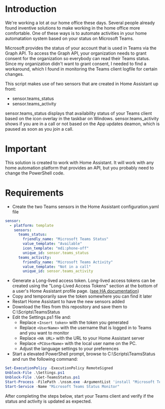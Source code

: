# Introduction
We're working a lot at our home office these days. Several people already found inventive solutions to make working in the home office more comfortable. One of these ways is to automate activities in your home automatation system based on your status on Microsoft Teams.

Microsoft provides the status of your account that is used in Teams via the Graph API. To access the Graph API, your organization needs to grant consent for the organization so everybody can read their Teams status. Since my organization didn't want to grant consent, I needed to find a workaround, which I found in monitoring the Teams client logfile for certain changes.

This script makes use of two sensors that are created in Home Assistant up front:
* sensor.teams_status
* sensor.teams_activity

sensor.teams_status displays that availability status of your Teams client based on the icon overlay in the taskbar on Windows. sensor.teams_activity shows if you are in a call or not based on the App updates deamon, which is paused as soon as you join a call.

# Important
This solution is created to work with Home Assistant. It will work with any home automation platform that provides an API, but you probably need to change the PowerShell code.

# Requirements
* Create the two Teams sensors in the Home Assistant configuration.yaml file
```yaml
sensor:
  - platform: template
    sensors:
      teams_status: 
        friendly_name: "Microsoft Teams Status"
        value_template: "Available"
        icon_template: "mdi:phone-off"
        unique_id: sensor.teams_status
      teams_activity:
        friendly_name: "Microsoft Teams Activity"
        value_template: "Not in a call"
        unique_id: sensor.teams_activity

```
* Generate a Long-lived access token. Long-lived access tokens can be created using the "Long-Lived Access Tokens" section at the bottom of a user's Home Assistant profile page. ([see HA documentation](https://developers.home-assistant.io/docs/auth_api/#long-lived-access-token))
* Copy and temporarily save the token somewhere you can find it later
* Restart Home Assistant to have the new sensors added
* Download the files from this repository and save them to C:\Scripts\TeamsStatus
* Edit the Settings.ps1 file and:
  * Replace `<Insert token>` with the token you generated
  * Replace `<UserName>` with the username that is logged in to Teams and you want to monitor
  * Replace `<HA URL>` with the URL to your Home Assistant server
  * Replace `<PCUserName>` with the local user name on the PC.
  * Adjust the language settings to your preferences
* Start a elevated PowerShell prompt, browse to C:\Scripts\TeamsStatus and run the following command:
```powershell
Set-ExecutionPolicy -ExecutionPolicy RemoteSigned
Unblock-File .\Settings.ps1
Unblock-File .\Get-TeamsStatus.ps1
Start-Process -FilePath .\nssm.exe -ArgumentList 'install "Microsoft Teams Status Monitor" "C:\Windows\System32\WindowsPowerShell\v1.0\powershell.exe" "-command "& { . C:\Scripts\TeamsStatus\Get-TeamsStatus.ps1 }"" ' -NoNewWindow -Wait
Start-Service -Name "Microsoft Teams Status Monitor"
```

After completing the steps below, start your Teams client and verify if the status and activity is updated as expected.
